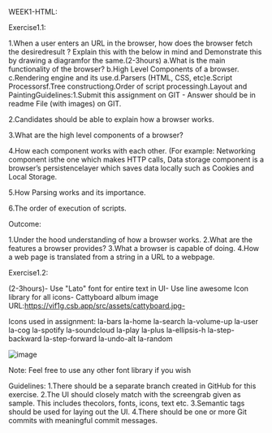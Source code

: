 WEEK1-HTML:

Exercise1.1:

1.When a user enters an URL in the browser, how does the browser fetch the desiredresult ? Explain this with the below in mind and Demonstrate this by drawing a diagramfor the same.(2-3hours)
a.What is the main functionality of the browser?
b.High Level Components of a browser.
c.Rendering engine and its use.d.Parsers (HTML, CSS, etc)e.Script Processorsf.Tree constructiong.Order of script processingh.Layout and PaintingGuidelines:1.Submit this assignment on GIT - Answer should be in readme File (with images) on GIT.

2.Candidates should be able to explain how a browser works.

3.What are the high level components of a browser?

4.How each component works with each other. (For example: Networking component isthe one which makes HTTP calls, Data storage component is a browser’s persistencelayer which saves data locally such as Cookies and Local Storage.

5.How Parsing works and its importance.

6.The order of execution of scripts.

Outcome:

1.Under the hood understanding of how a browser works.
2.What are the features a browser provides?
3.What a browser is capable of doing.
4.How a web page is translated from a string in a URL to a webpage.

Exercise1.2:

(2-3hours)- Use "Lato" font for entire text in UI- Use line awesome Icon library for all icons- Cattyboard album image URL:https://vif1g.csb.app/src/assets/cattyboard.jpg- 

Icons used in assignment:
la-bars
la-home
la-search
la-volume-up
la-user
la-cog
la-spotify
la-soundcloud
la-play
la-plus
la-ellipsis-h
la-step-backward
la-step-forward
la-undo-alt
la-random

![image](https://user-images.githubusercontent.com/11299574/168440339-d51d6b90-d66a-46fb-bba4-a26b1a3b3ce2.png)

Note: Feel free to use any other font library if you wish

Guidelines:
1.There should be a separate branch created in GitHub for this exercise.
2.The UI should closely match with the screengrab given as sample. This includes thecolors, fonts, icons, text etc.
3.Semantic tags should be used for laying out the UI.
4.There should be one or more Git commits with meaningful commit messages.
